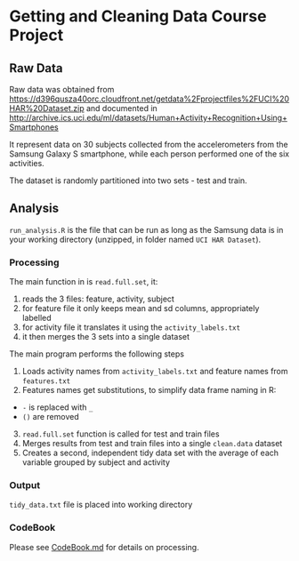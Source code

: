 # Getting and Cleaning Data Course Project

## Raw Data

Raw data was obtained from https://d396qusza40orc.cloudfront.net/getdata%2Fprojectfiles%2FUCI%20HAR%20Dataset.zip and documented in http://archive.ics.uci.edu/ml/datasets/Human+Activity+Recognition+Using+Smartphones 

It represent data on 30 subjects collected from the accelerometers from the Samsung Galaxy S smartphone, while each person performed one of the six activities.

The dataset is randomly partitioned into two sets - test and train.

## Analysis 

`run_analysis.R` is the file that can be run as long as the Samsung data is in your working directory (unzipped, in folder named `UCI HAR Dataset`).

### Processing

The main function in is `read.full.set`, it:

1. reads the 3 files: feature, activity, subject
2. for feature file it only keeps mean and sd columns, appropriately labelled
3. for activity file it translates it using the `activity_labels.txt`
4. it then merges the 3 sets into a single dataset

The main program performs the following steps

1. Loads activity names from `activity_labels.txt` and feature names from `features.txt`
2. Features names get substitutions, to simplify data frame naming in R: 
  * `-` is replaced with `_`
  * `()` are removed
3. `read.full.set` function is called for test and train files
4. Merges results from test and train files into a single `clean.data` dataset
5. Creates a second, independent tidy data set with the average of each variable grouped by subject and activity

### Output

`tidy_data.txt` file is placed into working directory

### CodeBook

Please see [CodeBook.md](CodeBook.md) for details on processing.



